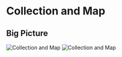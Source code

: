 # Collection and Map

## Big Picture
![Collection and Map](https://www.ictdemy.com/images/1/java/collections/java_collection_api_diagram.svg)
![Collection and Map](https://www.runoob.com/wp-content/uploads/2014/01/2243690-9cd9c896e0d512ed.gif)


